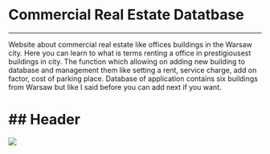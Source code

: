 <h1>Commercial Real Estate Datatbase</h1>
<hr>
<p>
Website about commercial real estate like offices buildings in the Warsaw city. Here you can learn to what is terms renting a office in prestigiousest buildings in city. The function which allowing on adding new building to database and management them like setting a rent, service charge, add on factor, cost of parking place. Database of application contains six buildings from Warsaw but like I said before you can add next if you want.
</p>

<h1>## Header</h1>
<img src="https://s6.ifotos.pl/img/headerpng_qssnhss.png" />
 
